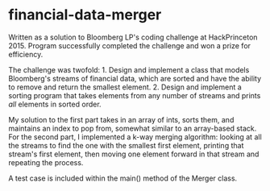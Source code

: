 # financial-data-merger

Written as a solution to Bloomberg LP's coding challenge at HackPrinceton 2015. Program successfully completed the challenge and won a prize for efficiency. 

The challenge was twofold: 1. Design and implement a class that models Bloomberg's streams of financial data, which are sorted and have the ability to remove and return the smallest element. 2. Design and implement a sorting program that takes elements from any number of streams and prints _all_ elements in sorted order. 

My solution to the first part takes in an array of ints, sorts them, and maintains an index to pop from, somewhat similar to an array-based stack. For the second part, I implemented a k-way merging algorithm: looking at all the streams to find the one with the smallest first element, printing that stream's first element, then moving one element forward in that stream and repeating the process.

A test case is included within the main() method of the Merger class. 
